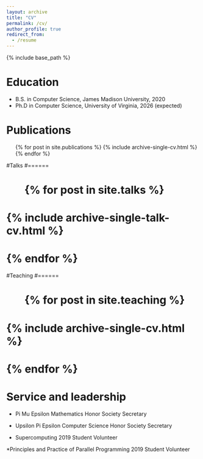 ```yaml
---
layout: archive
title: "CV"
permalink: /cv/
author_profile: true
redirect_from:
  - /resume
---
```


{% include base_path %}

Education
======
* B.S. in Computer Science, James Madison University, 2020
* Ph.D in Computer Science, University of Virginia, 2026 (expected)

Publications
======
  <ul>{% for post in site.publications %}
    {% include archive-single-cv.html %}
  {% endfor %}</ul>

#Talks
#======
#  <ul>{% for post in site.talks %}
#    {% include archive-single-talk-cv.html %}
#  {% endfor %}</ul>
  
#Teaching
#======
#  <ul>{% for post in site.teaching %}
#    {% include archive-single-cv.html %}
#  {% endfor %}</ul>
  
Service and leadership
======
* Pi Mu Epsilon Mathematics Honor Society Secretary

* Upsilon Pi Epsilon Computer Science Honor Society Secretary

* Supercomputing 2019 Student Volunteer
	
*Principles and Practice of Parallel Programming 2019 Student Volunteer
